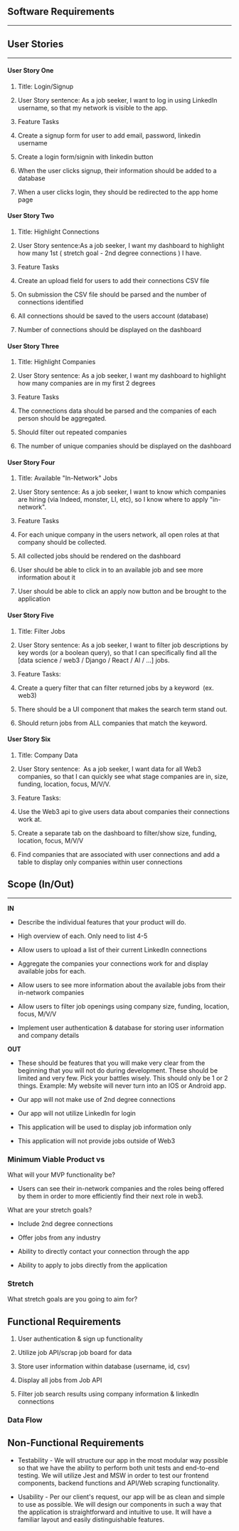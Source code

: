 
## Software Requirements

---------------------

## User Stories

------------

#### User Story One

1. Title: Login/Signup

2. User Story sentence: As a job seeker, I want to log in using LinkedIn username, so that my network is visible to the app.

3. Feature Tasks

1. Create a signup form for user to add email, password, linkedin username

2. Create a login form/signin with linkedin button

3. When the user clicks signup, their information should be added to a database

4. When a user clicks login, they should be redirected to the app home page

#### User Story Two

1. Title: Highlight Connections

2. User Story sentence:As a job seeker, I want my dashboard to highlight how many 1st ( stretch goal - 2nd degree connections ) I have.

3. Feature Tasks

1. Create an upload field for users to add their connections CSV file

2. On submission the CSV file should be parsed and the number of connections identified

3. All connections should be saved to the users account (database)

4. Number of connections should be displayed on the dashboard

#### User Story Three

1. Title: Highlight Companies

2. User Story sentence: As a job seeker, I want my dashboard to highlight how many companies are in my first 2 degrees

3. Feature Tasks

1. The connections data should be parsed and the companies of each person should be aggregated.

2. Should filter out repeated companies

3. The number of unique companies should be displayed on the dashboard

#### User Story Four

1. Title: Available "In-Network" Jobs

2. User Story sentence: As a job seeker, I want to know which companies are hiring (via Indeed, monster, LI, etc), so I know where to apply "in-network".

3. Feature Tasks

1. For each unique company in the users network, all open roles at that company should be collected.

2. All collected jobs should be rendered on the dashboard

3. User should be able to click in to an available job and see more information about it

4. User should be able to click an apply now button and be brought to the application

#### User Story Five

1. Title: Filter Jobs

2. User Story sentence: As a job seeker, I want to filter job descriptions by key words (or a boolean query), so that I can specifically find all the [data science / web3 / Django / React / AI / ...] jobs.

1. Feature Tasks:

1. Create a query filter that can filter returned jobs by a keyword  (ex. web3)

2. There should be a UI component that makes the search term stand out.

3. Should return jobs from ALL companies that match the keyword.

#### User Story Six

1. Title: Company Data

2. User Story sentence:  As a job seeker, I want data for all Web3 companies, so that I can quickly see what stage companies are in, size, funding, location, focus, M/V/V.

3. Feature Tasks:

1. Use the Web3 api to give users data about companies their connections work at.

2. Create a separate tab on the dashboard to filter/show size, funding, location, focus, M/V/V

3. Find companies that are associated with user connections and add a table to display only companies within user connections

## Scope (In/Out)

--------------

**IN**

- Describe the individual features that your product will do.

- High overview of each. Only need to list 4-5

- Allow users to upload a list of their current LinkedIn connections

- Aggregate the companies your connections work for and display available jobs for each.

- Allow users to see more information about the available jobs from their in-network companies

- Allow users to filter job openings using company size, funding, location, focus, M/V/V

- Implement user authentication & database for storing user information and company details

**OUT**

- These should be features that you will make very clear from the beginning that you will not do during development. These should be limited and very few. Pick your battles wisely. This should only be 1 or 2 things. Example: My website will never turn into an IOS or Android app.

- Our app will not make use of 2nd degree connections

- Our app will not utilize LinkedIn for login

- This application will be used to display job information only

- This application will not provide jobs outside of Web3

### Minimum Viable Product vs

What will your MVP functionality be?

- Users can see their in-network companies and the roles being offered by them in order to more efficiently find their next role in web3.

What are your stretch goals?

- Include 2nd degree connections

- Offer jobs from any industry

- Ability to directly contact your connection through the app

- Ability to apply to jobs directly from the application

### Stretch

What stretch goals are you going to aim for?

Functional Requirements
-----------------------

1. User authentication & sign up functionality

2. Utilize job API/scrap job board for data

3. Store user information within database (username, id, csv)

4. Display all jobs from Job API

5. Filter job search results using company information & linkedIn connections

### Data Flow

Non-Functional Requirements
--------------------------------------------

- Testability - We will structure our app in the most modular way possible so that we have the ability to perform both unit tests and end-to-end testing. We will utilize Jest and MSW in order to test our frontend components, backend functions and API/Web scraping functionality.

- Usability - Per our client's request, our app will be as clean and simple to use as possible. We will design our components in such a way that the application is straightforward and intuitive to use. It will have a familiar layout and easily distinguishable features.
